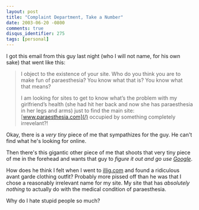```yaml
---
layout: post
title: "Complaint Department, Take a Number"
date: 2003-06-20 -0800
comments: true
disqus_identifier: 275
tags: [personal]
---
```

I got this email from this guy last night (who I will not name, for his
own sake) that went like this:

> I object to the existence of your site.
>  Who do you think you are to make fun of paraesthesia? You know what
> that is? You know what that means?
>
>  I am looking for sites to get to know what’s the problem with my
> girlfriend’s health (she had hit her back and now she has paraesthesia
> in her legs and arms) just to find the main site:
> [www.paraesthesia.com](/) occupied by something completely
> irrevelant?!

Okay, there is a *very tiny* piece of me that sympathizes for the guy.
He can't find what he's looking for online.

 Then there's this gigantic other piece of me that shoots that very tiny
piece of me in the forehead and wants that guy to *figure it out and go
use [Google](http://www.google.com)*.

 How does he think I felt when I went to
[illig.com](http://www.illig.com) and found a ridiculous avant garde
clothing outfit? Probably more pissed off than he was that I chose a
reasonably irrelevant name for my site. My site that has *absolutely
nothing* to actually do with the medical condition of paraesthesia.

 Why do I hate stupid people so much?

